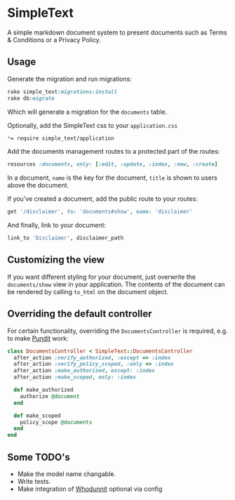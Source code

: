 # SimpleText
A simple markdown document system to present documents such as Terms & Conditions or a Privacy Policy.
## Usage
Generate the migration and run migrations:
```Ruby
rake simple_text:migrations:install
rake db:migrate
```
Which will generate a migration for the `documents` table.

Optionally, add the SimpleText css to your `application.css`
```Scss
*= require simple_text/application
```

Add the documents management routes to a protected part of the routes:
```Ruby
resources :documents, only: [:edit, :update, :index, :new, :create]
```

In a document, `name` is the key for the document, `title` is shown to users above the document.

If you've created a document, add the public route to your routes:
```Ruby
get '/disclaimer', to: 'documents#show', name: 'disclaimer'
```

And finally, link to your document:
```Ruby
link_to 'Disclaimer', disclaimer_path
```

## Customizing the view
If you want different styling for your document, just overwrite the `documents/show` view in your application.
The contents of the document can be rendered by calling `to_html` on the document object.

## Overriding the default controller
For certain functionality, overriding the `DocumentsController` is required, e.g. to make [Pundit](https://github.com/elabs/pundit) work:
```Ruby
class DocumentsController < SimpleText::DocumentsController
  after_action :verify_authorized, :except => :index
  after_action :verify_policy_scoped, :only => :index
  after_action :make_authorized, except: :index
  after_action :make_scoped, only: :index

  def make_authorized
    authorize @document
  end

  def make_scoped
    policy_scope @documents
  end
end
```

## Some TODO's
- Make the model name changable.
- Write tests.
- Make integration of [Whodunnit](https://github.com/fletcher91/whodunnit) optional via config